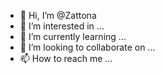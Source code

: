 - 👋 Hi, I’m @Zattona
- 👀 I’m interested in ...
- 🌱 I’m currently learning ...
- 💞️ I’m looking to collaborate on ...
- 📫 How to reach me ...

<!---
Zattona/Zattona is a ✨ special ✨ repository because its `README.md` (this file) appears on your GitHub profile.
You can click the Preview link to take a look at your changes.
--->
